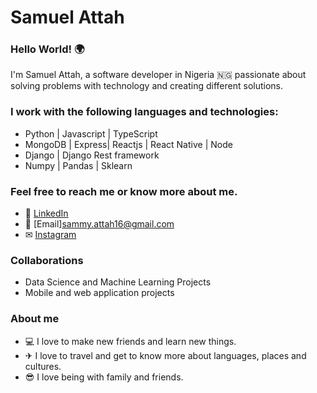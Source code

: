 # Samuel Attah

### Hello World! 🌍

I'm Samuel Attah, a software developer in Nigeria 🇳🇬  passionate about solving problems with technology and creating different solutions. 

### I work with the following languages and technologies:

- Python | Javascript | TypeScript
- MongoDB | Express| Reactjs | React Native | Node
- Django | Django Rest framework
- Numpy | Pandas | Sklearn

### Feel free to reach me or know more about me. 

- 🔗 [LinkedIn](https://www.linkedin.com/in/samuel-attah-56a49a141/)
- 📧 [Email]sammy.attah16@gmail.com
- ✉ [Instagram](https://www.instagram.com/official_elmagnifico/)

### Collaborations

- Data Science and Machine Learning Projects
- Mobile and web application projects

### About me

- 💻 I love to make new friends and learn new things.
- ✈ I love to travel and get to know more about languages, places and cultures.
- 😎 I love being with family and friends.

<!---
samuelAttah/samuelAttah is a ✨ special ✨ repository because its `README.md` (this file) appears on your GitHub profile.
You can click the Preview link to take a look at your changes.
--->

